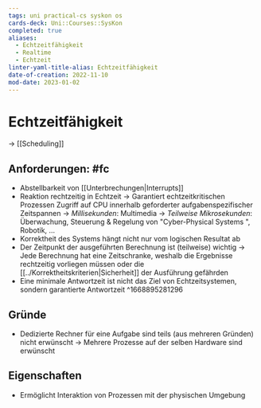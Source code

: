 ```yaml
---
tags: uni practical-cs syskon os
cards-deck: Uni::Courses::SysKon
completed: true
aliases:
  - Echtzeitfähigkeit
  - Realtime
  - Echtzeit
linter-yaml-title-alias: Echtzeitfähigkeit
date-of-creation: 2022-11-10
mod-date: 2023-01-02
---
```


# Echtzeitfähigkeit
→ [[Scheduling]]

## Anforderungen: #fc
- Abstellbarkeit von [[Unterbrechungen|Interrupts]]
- Reaktion rechtzeitig in Echtzeit
	→ Garantiert echtzeitkritischen Prozessen Zugriff auf CPU innerhalb geforderter aufgabenspezifischer Zeitspannen
	→ *Millisekunden*: Multimedia
	→ *Teilweise Mikrosekunden*: Überwachung, Steuerung & Regelung von "Cyber-Physical Systems ", Robotik, …
- Korrektheit des Systems hängt nicht nur vom logischen Resultat ab
- Der Zeitpunkt der ausgeführten Berechnung ist (teilweise) wichtig
	→ Jede Berechnung hat eine Zeitschranke, weshalb die Ergebnisse rechtzeitig vorliegen müssen oder die [[../Korrektheitskriterien|Sicherheit]] der Ausführung gefährden
- Eine minimale Antwortzeit ist nicht das Ziel von Echtzeitsystemen, sondern garantierte Antwortzeit
^1668895281296

## Gründe
- Dedizierte Rechner für eine Aufgabe sind teils (aus mehreren Gründen) nicht erwünscht
	→ Mehrere Prozesse auf der selben Hardware sind erwünscht

## Eigenschaften
- Ermöglicht Interaktion von Prozessen mit der physischen Umgebung
